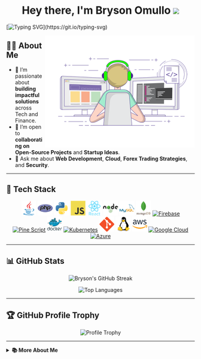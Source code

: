 <h1 align="center">Hey there, I'm Bryson Omullo <img src="https://media.giphy.com/media/hvRJCLFzcasrR4ia7z/giphy.gif" width="30px"></h1>

[![Typing SVG](https://readme-typing-svg.herokuapp.com?font=Fira+Code&size=28&pause=1000&center=true&vCenter=true&width=900&lines=Fullstack+Developer+from+Kenya;Forex+and+Financial+Markets+Enthusiast;Cybersecurity+and+Cloud+Explorer;Building+cool+stuff+every+day!)](https://git.io/typing-svg)

<img align="right" alt="Coding" width="400" src="https://github.com/nyaliti/nyaliti/blob/main/coding-freak%20(1).gif">

## 🙋‍♂️ About Me
- 🌟 I’m passionate about **building impactful solutions** across Tech and Finance. 
- 🤝 I’m open to **collaborating on Open-Source Projects** and **Startup Ideas**.
- 💬 Ask me about **Web Development**, **Cloud**, **Forex Trading Strategies**, and **Security**.

---

## 🚀 Tech Stack

<p align="center">
  <a href="#"><img src="https://raw.githubusercontent.com/devicons/devicon/master/icons/java/java-original.svg" alt="Java" width="40" height="40"/></a>
  <a href="#"><img src="https://raw.githubusercontent.com/devicons/devicon/master/icons/php/php-original.svg" alt="PHP" width="40" height="40"/></a>
  <a href="#"><img src="https://raw.githubusercontent.com/devicons/devicon/master/icons/python/python-original.svg" alt="Python" width="40" height="40"/></a>
  <a href="#"><img src="https://raw.githubusercontent.com/devicons/devicon/master/icons/javascript/javascript-original.svg" alt="JavaScript" width="40" height="40"/></a>
  <a href="#"><img src="https://raw.githubusercontent.com/devicons/devicon/master/icons/react/react-original-wordmark.svg" alt="React" width="40" height="40"/></a>
  <a href="#"><img src="https://raw.githubusercontent.com/devicons/devicon/master/icons/nodejs/nodejs-original-wordmark.svg" alt="Node.js" width="40" height="40"/></a>
  <a href="#"><img src="https://raw.githubusercontent.com/devicons/devicon/master/icons/mysql/mysql-original-wordmark.svg" alt="MySQL" width="40" height="40"/></a>
  <a href="#"><img src="https://raw.githubusercontent.com/devicons/devicon/master/icons/mongodb/mongodb-original-wordmark.svg" alt="MongoDB" width="40" height="40"/></a>
  <a href="#"><img src="https://cdn.worldvectorlogo.com/logos/firebase-1.svg" alt="Firebase" width="40" height="40"/></a>
  <a href="#"><img src="https://seeklogo.com/images/T/tradingview-logo-1DE3585DD1-seeklogo.com.png" alt="Pine Script" width="40" height="40"/></a>
  <a href="#"><img src="https://raw.githubusercontent.com/devicons/devicon/master/icons/docker/docker-original-wordmark.svg" alt="Docker" width="40" height="40"/></a>
  <a href="#"><img src="https://www.vectorlogo.zone/logos/kubernetes/kubernetes-icon.svg" alt="Kubernetes" width="40" height="40"/></a>
  <a href="#"><img src="https://raw.githubusercontent.com/devicons/devicon/master/icons/git/git-original.svg" alt="Git" width="40" height="40"/></a>
  <a href="#"><img src="https://raw.githubusercontent.com/devicons/devicon/master/icons/linux/linux-original.svg" alt="Linux" width="40" height="40"/></a>
  <a href="#"><img src="https://raw.githubusercontent.com/devicons/devicon/master/icons/amazonwebservices/amazonwebservices-original-wordmark.svg" alt="AWS" width="40" height="40"/></a>
  <a href="#"><img src="https://www.vectorlogo.zone/logos/google_cloud/google_cloud-icon.svg" alt="Google Cloud" width="40" height="40"/></a>
  <a href="#"><img src="https://www.vectorlogo.zone/logos/microsoft_azure/microsoft_azure-icon.svg" alt="Azure" width="40" height="40"/></a>
</p>

---

## 📊 GitHub Stats

<p align="center">
  <img src="https://github-readme-streak-stats.herokuapp.com/?user=nyaliti&theme=radical" alt="Bryson's GitHub Streak" />
</p>

<p align="center">
  <img src="https://github-readme-stats.vercel.app/api/top-langs/?username=nyaliti&layout=compact&theme=radical" alt="Top Languages"/>
</p>

---

## 🏆 GitHub Profile Trophy

<div align="center">
  <img src="https://github-profile-trophy.vercel.app/?username=nyaliti&theme=onedark&column=7" alt="Profile Trophy"/>
</div>

---

<details> 
  <summary><b>📚 More About Me</b></summary>
  <br/>
  🔥 I'm deeply interested in **building decentralized internet solutions**, **ethical hacking**, and **financial literacy education** for youth in Africa.  
  🔥 Working towards making my village, **Maseno**, one of the wealthiest through tech and investment education.  
</details>
